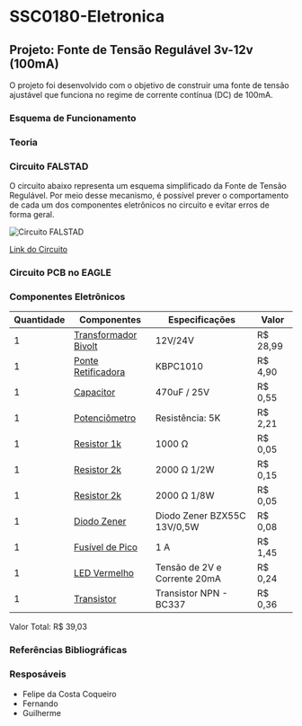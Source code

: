 # SSC0180-Eletronica
## Projeto: Fonte de Tensão Regulável 3v-12v (100mA)
O projeto foi desenvolvido com o objetivo de construir uma fonte de tensão ajustável que funciona no regime de corrente contínua (DC) de 100mA.
### Esquema de Funcionamento


### Teoria


### Circuito FALSTAD
O circuito abaixo representa um esquema simplificado da Fonte de Tensão Regulável. Por meio desse mecanismo, é possível prever o comportamento de cada um dos componentes eletrônicos no circuito e evitar erros de forma geral.

![Circuito FALSTAD](https://github.com/FerSuaiden/SSC0180-Eletronica/assets/122469265/148d2203-fdfb-4428-b72e-a01672b71af1)

[Link do Circuito](https://tinyurl.com/2yulsxj7)

### Circuito PCB no EAGLE


### Componentes Eletrônicos
| Quantidade     | Componentes | Especificações | Valor |
| ---      | ---       | ---      | ---     |
| 1 | [Transformador Bivolt](https://produto.mercadolivre.com.br/MLB-2601528464-transformador-trafo-1212v-500ma-bivolt-_JM)  | 12V/24V     |  R$ 28,99   |
| 1 |[Ponte Retificadora](https://www.baudaeletronica.com.br/ponte-retificadora-kbpc1010.html)| KBPC1010 | R$ 4,90 |
| 1     | [Capacitor](https://www.baudaeletronica.com.br/capacitor-eletrolitico-470uf-25v.html)        | 470uF / 25V     | R$ 0,55  |
| 1     | [Potenciômetro](https://www.baudaeletronica.com.br/potenciometro-linear-de-5k-5000.html)        | Resistência: 5K  | R$ 2,21    |
| 1     | [Resistor 1k](https://www.baudaeletronica.com.br/resistor-1k-5-1-4w.html)       | 1000 Ω     | R$ 0,05    |
| 1     | [Resistor 2k](https://www.baudaeletronica.com.br/produto/resistor-2k0-5-12w.html)     | 2000 Ω 1/2W    | R$ 0,15   |
| 1     | [Resistor 2k](https://www.baudaeletronica.com.br/produto/resistor-2k-5-18w.html)     | 2000 Ω 1/8W    | R$ 0,05   |
| 1     | [Diodo Zener](https://www.baudaeletronica.com.br/diodo-zener-bzx55c-13v-0-5w.html)       | Diodo Zener BZX55C 13V/0,5W     |  R$ 0,08   |
| 1     | [Fusível de Pico](https://www.baudaeletronica.com.br/produto/pico-fusivel-1a-8mm.html)     |  1 A     | R$ 1,45    |
| 1     | [LED Vermelho](https://www.baudaeletronica.com.br/led-difuso-5mm-vermelho.html)       | Tensão de 2V e Corrente 20mA      | R$ 0,24    |
| 1     | [Transistor](https://www.baudaeletronica.com.br/transistor-npn-bc337.html)       |  Transistor NPN - BC337      | R$ 0,36   |

Valor Total: R$ 39,03

### Referências Bibliográficas

### Resposáveis
- Felipe da Costa Coqueiro
- Fernando
- Guilherme

